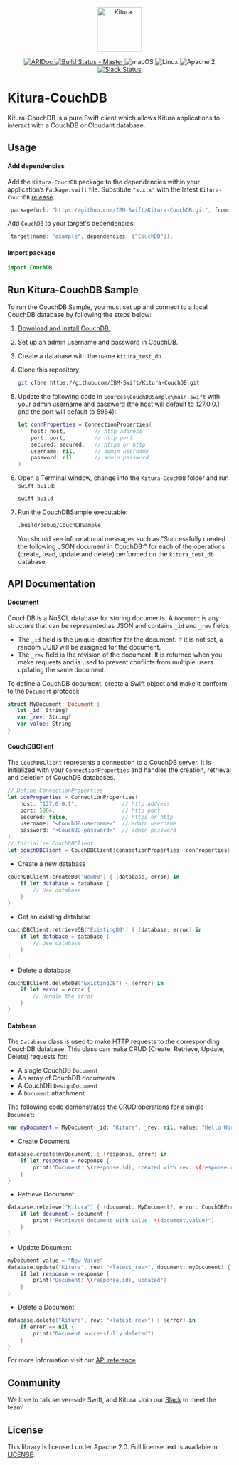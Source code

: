 <p align="center">
    <a href="http://kitura.io/">
        <img src="https://raw.githubusercontent.com/IBM-Swift/Kitura/master/Sources/Kitura/resources/kitura-bird.svg?sanitize=true" height="100" alt="Kitura">
    </a>
</p>


<p align="center">
    <a href="https://ibm-swift.github.io/Kitura-CouchDB/index.html">
    <img src="https://img.shields.io/badge/apidoc-KituraCouchDB-1FBCE4.svg?style=flat" alt="APIDoc">
    </a>
    <a href="https://travis-ci.org/IBM-Swift/Kitura-CouchDB">
    <img src="https://travis-ci.org/IBM-Swift/Kitura-CouchDB.svg?branch=master" alt="Build Status - Master">
    </a>
    <img src="https://img.shields.io/badge/os-macOS-green.svg?style=flat" alt="macOS">
    <img src="https://img.shields.io/badge/os-linux-green.svg?style=flat" alt="Linux">
    <img src="https://img.shields.io/badge/license-Apache2-blue.svg?style=flat" alt="Apache 2">
    <a href="http://swift-at-ibm-slack.mybluemix.net/">
    <img src="http://swift-at-ibm-slack.mybluemix.net/badge.svg" alt="Slack Status">
    </a>
</p>

# Kitura-CouchDB

Kitura-CouchDB is a pure Swift client which allows Kitura applications to interact with a CouchDB or Cloudant database.

## Usage

#### Add dependencies

Add the `Kitura-CouchDB` package to the dependencies within your application’s `Package.swift` file. Substitute `"x.x.x"` with the latest `Kitura-CouchDB` [release](https://github.com/IBM-Swift/Kitura-CouchDB/releases).

```swift
.package(url: "https://github.com/IBM-Swift/Kitura-CouchDB.git", from: "x.x.x")
```

Add `CouchDB` to your target's dependencies:

```swift
.target(name: "example", dependencies: ["CouchDB"]),
```

#### Import package

```swift
import CouchDB
```

## Run Kitura-CouchDB Sample

To run the CouchDB Sample, you must set up and connect to a local CouchDB database by following the steps below:

1. [Download and install CouchDB.](http://couchdb.apache.org/#download)

2. Set up an admin username and password in CouchDB.

3. Create a database with the name `kitura_test_db`.

4. Clone this repository:

    ```bash
    git clone https://github.com/IBM-Swift/Kitura-CouchDB.git
    ```

5. Update the following code in `Sources\CouchDBSample\main.swift` with your admin username and password (the host will default to 127.0.0.1 and the port will default to 5984):

    ```swift
    let connProperties = ConnectionProperties(
        host: host,         // http address
        port: port,         // http port
        secured: secured,   // https or http
        username: nil,      // admin username
        password: nil       // admin password
    )
    ```

6. Open a Terminal window, change into the `Kitura-CouchDB` folder and run `swift build`:

    ```bash
    swift build
    ```

7. Run the CouchDBSample executable:

    ```bash
    .build/debug/CouchDBSample
    ```

    You should see informational messages such as "Successfully created the following JSON document in CouchDB:" for each of the operations (create, read, update and delete) performed on the `kitura_test_db` database.

## API Documentation

#### Document

CouchDB is a NoSQL database for storing documents. A `Document` is any structure that can be represented as JSON and contains `_id` and `_rev` fields.  
 - The `_id` field is the unique identifier for the document. If it is not set, a random UUID will be assigned for the document.  
 - The `_rev` field is the revision of the document. It is returned when you make requests and is used to prevent conflicts from multiple users updating the same document.  

To define a CouchDB document, create a Swift object and make it conform to the `Document` protocol:
 ```swift
 struct MyDocument: Document {
    let _id: String?
    var _rev: String?
    var value: String
}
 ```

#### CouchDBClient

The `CouchDBClient` represents a connection to a CouchDB server. It is initialized with your `ConnectionProperties` and handles the creation, retrieval and deletion of CouchDB databases.

```swift
// Define ConnectionProperties
let conProperties = ConnectionProperties(
    host: "127.0.0.1",              // http address
    port: 5984,                     // http port
    secured: false,                 // https or http
    username: "<CouchDB-username>", // admin username
    password: "<CouchDB-password>"  // admin password
)
// Initialize CouchDBClient
let couchDBClient = CouchDBClient(connectionProperties: conProperties)
```
- Create a new database
```swift
couchDBClient.createDB("NewDB") { (database, error) in
    if let database = database {
        // Use database
    }
}
```
- Get an existing database
```swift
couchDBClient.retrieveDB("ExistingDB") { (database, error) in
    if let database = database {
        // Use database
    }
}
```
- Delete a database
```swift
couchDBClient.deleteDB("ExistingDB") { (error) in
    if let error = error {
        // Handle the error
    }
}
```

#### Database

The `Database` class is used to make HTTP requests to the corresponding CouchDB database. This class can make CRUD (Create, Retrieve, Update, Delete) requests for:

- A single CouchDB `Document`
- An array of CouchDB documents
- A CouchDB `DesignDocument`
- A `Document` attachment

The following code demonstrates the CRUD operations for a single `Document`:

```swift
var myDocument = MyDocument(_id: "Kitura", _rev: nil, value: "Hello World")
```
- Create Document
```swift
database.create(myDocument) { (response, error) in
    if let response = response {
        print("Document: \(response.id), created with rev: \(response.rev)")
    }
}
```
- Retrieve Document
```swift
database.retrieve("Kitura") { (document: MyDocument?, error: CouchDBError?) in
    if let document = document {
        print("Retrieved document with value: \(document.value)")
    }
}
```
- Update Document
```swift
myDocument.value = "New Value"
database.update("Kitura", rev: "<latest_rev>", document: myDocument) { (response, error) in
    if let response = response {
        print("Document: \(response.id), updated")
    }
}
```
- Delete a Document
```swift
database.delete("Kitura", rev: "<latest_rev>") { (error) in
    if error == nil {
        print("Document successfully deleted")
    }
}
```

For more information visit our [API reference](https://ibm-swift.github.io/Kitura-CouchDB/index.html).

## Community
We love to talk server-side Swift, and Kitura. Join our [Slack](http://swift-at-ibm-slack.mybluemix.net/) to meet the team!

## License
This library is licensed under Apache 2.0. Full license text is available in [LICENSE](https://github.com/IBM-Swift/Kitura-CouchDB/blob/master/LICENSE.txt).
